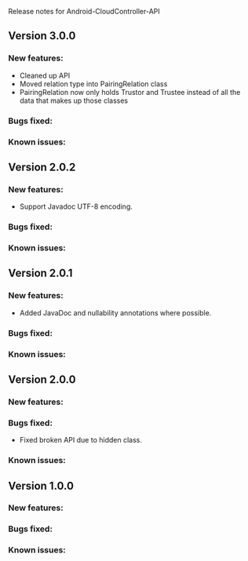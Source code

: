 Release notes for Android-CloudController-API

Version 3.0.0
-------------
### New features:
* Cleaned up API
* Moved relation type into PairingRelation class
* PairingRelation now only holds Trustor and Trustee instead of all the data that makes up those classes

### Bugs fixed:

### Known issues:

Version 2.0.2
-------------
### New features:
* Support Javadoc UTF-8 encoding.

### Bugs fixed:

### Known issues:

Version 2.0.1
-------------
### New features:
* Added JavaDoc and nullability annotations where possible.

### Bugs fixed:

### Known issues:

Version 2.0.0
-------------
### New features:

### Bugs fixed:
* Fixed broken API due to hidden class.

### Known issues:

Version 1.0.0
-------------
### New features:

### Bugs fixed:

### Known issues:
